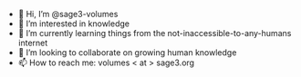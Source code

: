 - 👋 Hi, I’m @sage3-volumes
- 👀 I’m interested in knowledge
- 🌱 I’m currently learning things from the not-inaccessible-to-any-humans internet
- 💞️ I’m looking to collaborate on growing human knowledge
- 📫 How to reach me: volumes < at > sage3.org

<!---
sage3-volumes/sage3-volumes is a ✨ special ✨ repository because its `README.md` (this file) appears on your GitHub profile.
You can click the Preview link to take a look at your changes.
--->
